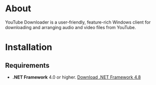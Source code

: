 # About
YouTube Downloader is a user-friendly, feature-rich Windows client for downloading and arranging audio and video files from YouTube.

# Installation
## Requirements
- **.NET Framework** 4.0 or higher.
[Download .NET Framework 4.8](https://dotnet.microsoft.com/download/dotnet-framework/net48)
